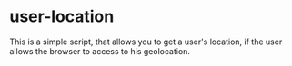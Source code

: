 # user-location
This is a simple script, that allows you to get a user's location, if the user allows the browser to access to his geolocation.
